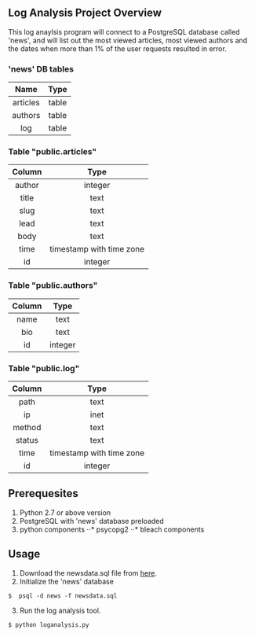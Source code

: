 ## Log Analysis Project Overview
This log anaylsis program will connect to a PostgreSQL database called 'news', and will list out the most viewed articles, most viewed authors and the dates when more than 1% of the user requests resulted in error. 

### 'news' DB tables

| Name     | Type  |
|:--------:|:-----:|
| articles | table |
| authors  | table |
| log      | table |


### Table "public.articles"

| Column |           Type           |
|:------:|:------------------------:|
| author | integer                  |
| title  | text                     |
| slug   | text                     |
| lead   | text                     |
| body   | text                     |
| time   | timestamp with time zone |
| id     | integer                  |

### Table "public.authors"

| Column |  Type   |
|:------:|:-------:|
| name   | text    |
| bio    | text    |
| id     | integer |

### Table "public.log"

| Column |           Type           |
|:------:|:------------------------:|
| path   | text                     |
| ip     | inet                     |
| method | text                     |
| status | text                     |
| time   | timestamp with time zone |
| id     | integer                  |


## Prerequesites
1. Python 2.7 or above version
2. PostgreSQL with 'news' database preloaded
3. python components
⋅⋅* psycopg2 
⋅⋅* bleach components

## Usage
1. Download the newsdata.sql file from [here](https://d17h27t6h515a5.cloudfront.net/topher/2016/August/57b5f748_newsdata/newsdata.zip).
2. Initialize the 'news' database
```
$  psql -d news -f newsdata.sql
```
3. Run the log analysis tool.
```
$ python loganalysis.py
```